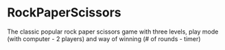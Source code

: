 # RockPaperScissors
The classic popular rock paper scissors game with three levels,
  play mode (with computer - 2 players) and
  way of winning (# of rounds - timer)
